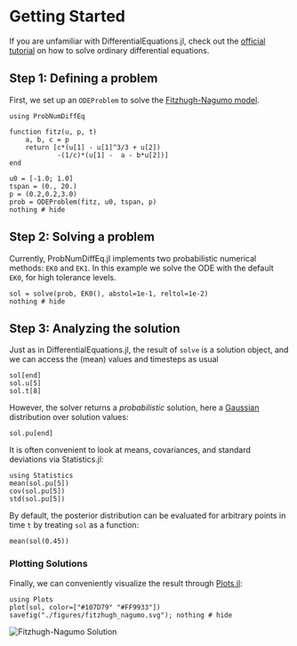 # Getting Started
If you are unfamiliar with DifferentialEquations.jl, check out the
[official tutorial](https://docs.sciml.ai/stable/tutorials/ode_example/)
on how to solve ordinary differential equations.

## Step 1: Defining a problem
First, we set up an `ODEProblem` to solve the
[Fitzhugh-Nagumo model](https://en.wikipedia.org/wiki/FitzHugh%E2%80%93Nagumo_model).
```@example 1
using ProbNumDiffEq

function fitz(u, p, t)
    a, b, c = p
    return [c*(u[1] - u[1]^3/3 + u[2])
            -(1/c)*(u[1] -  a - b*u[2])]
end

u0 = [-1.0; 1.0]
tspan = (0., 20.)
p = (0.2,0.2,3.0)
prob = ODEProblem(fitz, u0, tspan, p)
nothing # hide
```

## Step 2: Solving a problem
Currently, ProbNumDiffEq.jl implements two probabilistic numerical methods: `EK0` and `EK1`.
In this example we solve the ODE with the default `EK0`, for high tolerance levels.
```@example 1
sol = solve(prob, EK0(), abstol=1e-1, reltol=1e-2)
nothing # hide
```

## Step 3: Analyzing the solution
Just as in DifferentialEquations.jl, the result of `solve` is a solution object, and we can access the (mean) values and timesteps as usual
```@repl 1
sol[end]
sol.u[5]
sol.t[8]
```

However, the solver returns a _probabilistic_ solution, here a
[Gaussian](https://github.com/mschauer/GaussianDistributions.jl)
distribution over solution values:
```@repl 1
sol.pu[end]
```

It is often convenient to look at means, covariances, and standard deviations via Statistics.jl:
```@repl 1
using Statistics
mean(sol.pu[5])
cov(sol.pu[5])
std(sol.pu[5])
```

By default, the posterior distribution can be evaluated for arbitrary points in time `t` by treating `sol` as a function:
```@repl 1
mean(sol(0.45))
```

### Plotting Solutions
Finally, we can conveniently visualize the result through [Plots.jl](https://github.com/JuliaPlots/Plots.jl):
```@example 1
using Plots
plot(sol, color=["#107D79" "#FF9933"])
savefig("./figures/fitzhugh_nagumo.svg"); nothing # hide
```
![Fitzhugh-Nagumo Solution](./figures/fitzhugh_nagumo.svg)
